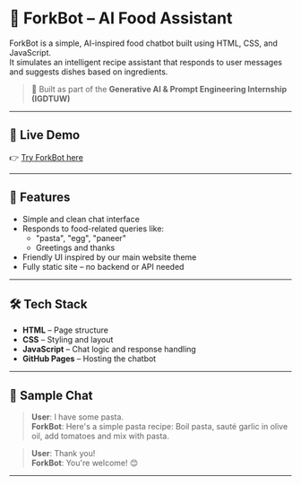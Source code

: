 # 🤖 ForkBot – AI Food Assistant

ForkBot is a simple, AI-inspired food chatbot built using HTML, CSS, and JavaScript.  
It simulates an intelligent recipe assistant that responds to user messages and suggests dishes based on ingredients.

> 🍴 Built as part of the **Generative AI & Prompt Engineering Internship (IGDTUW)**

---

## 🔗 Live Demo

👉 [Try ForkBot here](https://Nidhiiiyadav01.github.io/chatbot/)

---

## 💬 Features

- Simple and clean chat interface
- Responds to food-related queries like:
  - "pasta", "egg", "paneer"
  - Greetings and thanks
- Friendly UI inspired by our main website theme
- Fully static site – no backend or API needed

---

## 🛠 Tech Stack

- **HTML** – Page structure
- **CSS** – Styling and layout
- **JavaScript** – Chat logic and response handling
- **GitHub Pages** – Hosting the chatbot

---

## 🧠 Sample Chat

> **User**: I have some pasta.  
> **ForkBot**: Here's a simple pasta recipe: Boil pasta, sauté garlic in olive oil, add tomatoes and mix with pasta.

> **User**: Thank you!  
> **ForkBot**: You're welcome! 😊

---





